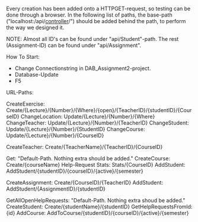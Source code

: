 Every creation has been added onto a HTTPGET-request, so testing can be done through a browser.
In the following list of paths, the base-path ("localhost:<port>/api/[controller]/") should be added behind the path, to perform the way we designed it.

NOTE: Almost all ID's can be found under "api/Student"-path. The rest (Assignment-ID) can be found under "api/Assignment".

How To Start:
* Change Connectionstring in DAB_Assignment2-project.
* Database-Update
* F5

URL-Paths:

[controller]: Exercise
CreateExercise:		Create/{Lecture}/{Number}/{Where}/{open}/{TeacherID}/{studentID}/{CourseID}
ChangeLocation:		Update/{Lecture}/{Number}/{Where}
ChangeTeacher: 		Update/{Lecture}/{Number}/{TeacherID}
ChangeStudent:		Update/{Lecture}/{Number}/{StudentID}
ChangeCourse:		Update/{Lecture}/{Number}/{CourseID}

[controller]: Teacher
CreateTeacher: 		Create/{TeacherName}/{TeacherID}/{CourseID}

[controller]: Course
Get:			"Default-Path. Nothing extra should be added."
CreateCourse:		Create/{courseName}
Help-Request Stats:	Stats/{CourseID}
AddStudent:		AddStudent/{studentID}/{courseID}/{active}/{semester}


[controller]: Assignment
CreateAssignment:	Create/{CourseID}/{TeacherID}
AddStudent:		AddStudent/{AssignmentID}/{studentID}


[controller]: Student
GetAllOpenHelpRequests:	"Default-Path. Nothing extra shoud be added."
CreateStudent:		Create/{studentName}/{studentID}
GetHelpRequestsFromId:	{id}
AddCourse:		AddToCourse/{studentID}/{courseID}/{active}/{semester}

